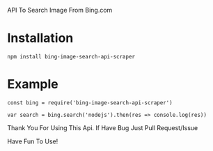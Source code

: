 API To Search Image From Bing.com

# Installation

```
npm install bing-image-search-api-scraper
```

# Example

```
const bing = require('bing-image-search-api-scraper')

var search = bing.search('nodejs').then(res => console.log(res))
```

Thank You For Using This Api. If Have Bug Just Pull Request/Issue

Have Fun To Use!
